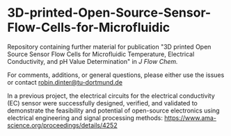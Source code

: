 # 3D-printed-Open-Source-Sensor-Flow-Cells-for-Microfluidic
Repository containing further material for publication "3D printed Open Source Sensor Flow Cells for Microfluidic Temperature, Electrical Conductivity, and pH Value Determination" in <em>J Flow Chem.</em> 

For comments, additions, or general questions, please either use the issues or contact robin.dinter@tu-dortmund.de

In a previous project, the electrical circuits for the electrical conductivity (EC) sensor were successfully designed, verified, and validated to demonstrate the feasibility and potential of open-source electronics using electrical engineering and signal processing methods: https://www.ama-science.org/proceedings/details/4252 
